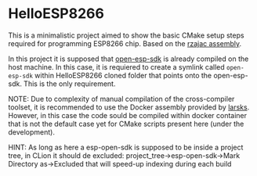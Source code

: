 # HelloESP8266
This is a minimalistic project aimed to show the basic CMake setup steps required for programming ESP8266 chip.
Based on the [rzajac assembly](https://github.com/rzajac/esp-dev-env.git). 

In this project it is supposed that [open-esp-sdk](https://github.com/pfalcon/esp-open-sdk) is already compiled on the host machine. In this case, it is requiered to create a symlink called `open-esp-sdk` within HelloESP8266 cloned folder that points onto the open-esp-sdk. This is the only requirement.


NOTE: Due to complexity of manual compilation of the cross-compiler toolset, it is recommended to use the Docker assembly provided by [larsks](https://hub.docker.com/r/larsks/esp-open-sdk/dockerfile). However, in this case the code sould be compiled within docker container that is not the default case yet for CMake scripts present here (under the development).


HINT:
As long as here a esp-open-sdk is supposed to be inside a project tree, in CLion it should de excluded:
project_tree->esp-open-sdk->Mark Directory as->Excluded
that will speed-up indexing during each build

